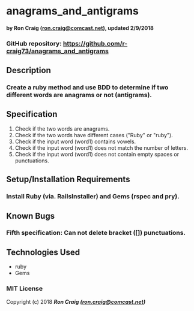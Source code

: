 # anagrams_and_antigrams

#### by Ron Craig (ron.craig@comcast.net), updated 2/9/2018
### GitHub repository: https://github.com/r-craig73/anagrams_and_antigrams


## Description
### Create a ruby method and use BDD to determine if two different words are anagrams or not (antigrams).

## Specification
1. Check if the two words are anagrams.
2. Check if the two words have different cases ("Ruby" or "ruby").
3. Check if the input word (word1) contains vowels.
4. Check if the input word (word1) does not match the number of letters.
5. Check if the input word (word1) does not contain empty spaces or punctuations.

## Setup/Installation Requirements
### Install Ruby (via. RailsInstaller) and Gems (rspec and pry).

## Known Bugs
### Fifth specification: Can not delete bracket ([]) punctuations.

## Technologies Used
* ruby
* Gems

### MIT License

Copyright (c) 2018 **_Ron Craig (ron.craig@comcast.net)_**
